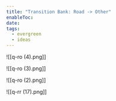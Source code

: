 ```yaml
---
title: "Transition Bank: Road -> Other"
enableToc: 
date: 
tags:
  - evergreen
  - ideas
---
```

![[q-ro (4).png]]

![[q-ro (3).png]]

![[q-ro (2).png]]

![[q-rr (17).png]]